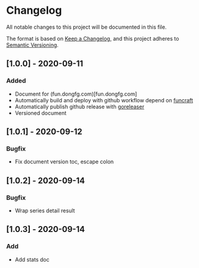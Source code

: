 # Changelog

All notable changes to this project will be documented in this file.

The format is based on [Keep a Changelog](https://keepachangelog.com/en/1.0.0/),
and this project adheres to [Semantic Versioning](https://semver.org/spec/v2.0.0.html).

## [1.0.0] - 2020-09-11

### Added

- Document for (fun.dongfg.com)[fun.dongfg.com]
- Automatically build and deploy with github workflow depend on [funcraft](https://github.com/alibaba/funcraft)
- Automatically publish github release with [goreleaser](https://goreleaser.com/)
- Versioned document

## [1.0.1] - 2020-09-12

### Bugfix

- Fix document version toc, escape colon

## [1.0.2] - 2020-09-14

### Bugfix

- Wrap series detail result

## [1.0.3] - 2020-09-14

### Add

- Add stats doc
